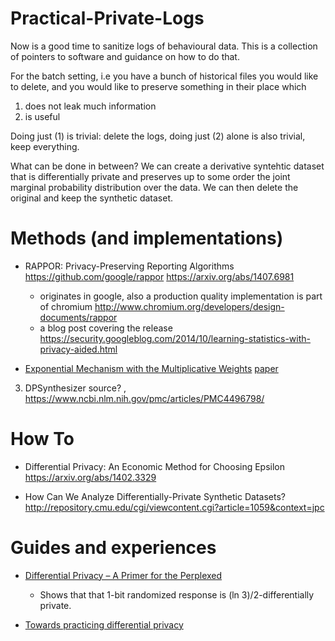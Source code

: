 # Practical-Private-Logs

Now is a good time to sanitize logs of behavioural data.
This is a collection of pointers to software and guidance on how to do that.

For the batch setting, i.e you have a bunch of historical files you would like to delete, and you would like to preserve something in their place which 

1. does not leak much information 
2. is useful 

Doing just (1) is trivial: delete the logs, doing just (2) alone is also trivial, keep everything.

What can be done in between? We can create a derivative syntehtic dataset that is differentially private and preserves up to some order the joint marginal probability distribution over the data. We can then delete the original and keep the synthetic dataset.



# Methods (and implementations)

- RAPPOR: Privacy-Preserving Reporting Algorithms https://github.com/google/rappor https://arxiv.org/abs/1407.6981
  * originates in google, also a production quality implementation is part of chromium http://www.chromium.org/developers/design-documents/rappor
  * a blog post covering the release https://security.googleblog.com/2014/10/learning-statistics-with-privacy-aided.html
  
- [Exponential Mechanism with the Multiplicative Weights](https://github.com/mrtzh/PrivateMultiplicativeWeights.jl)  [paper](http://users.cms.caltech.edu/~katrina/papers/mwem-nips.pdf)

3. DPSynthesizer source? ,  https://www.ncbi.nlm.nih.gov/pmc/articles/PMC4496798/

# How To

- Differential Privacy: An Economic Method for Choosing Epsilon https://arxiv.org/abs/1402.3329

- How Can We Analyze Differentially-Private Synthetic Datasets? http://repository.cmu.edu/cgi/viewcontent.cgi?article=1059&context=jpc

# Guides and experiences
- [Differential Privacy – A Primer for the Perplexed ](https://www.unece.org/fileadmin/DAM/stats/documents/ece/ces/ge.46/2011/26_Dwork-Smith.pdf)
  * Shows that that 1-bit randomized response is (ln 3)/2-differentially private.

- [Towards practicing differential privacy](http://blog.mrtz.org/2015/03/13/practicing-differential-privacy.html)



